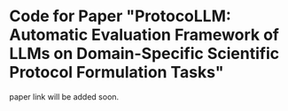# Code for Paper "ProtocoLLM: Automatic Evaluation Framework of LLMs on Domain-Specific Scientific Protocol Formulation Tasks"

paper link will be added soon. 

